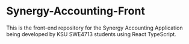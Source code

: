 # Synergy-Accounting-Front
This is the front-end repository for the Synergy Accounting Application being developed by KSU SWE4713 students using React TypeScript.
